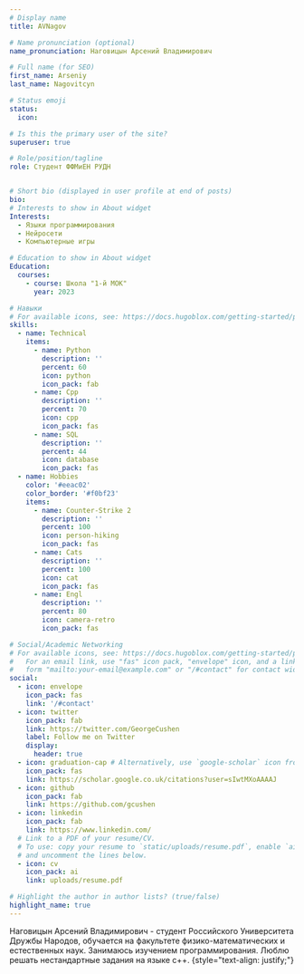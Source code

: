 ```yaml
---
# Display name
title: AVNagov

# Name pronunciation (optional)
name_pronunciation: Наговицын Арсений Владимирович

# Full name (for SEO)
first_name: Arseniy
last_name: Nagovitcyn

# Status emoji
status:
  icon: 

# Is this the primary user of the site?
superuser: true

# Role/position/tagline
role: Студент ФФМиЕН РУДН


# Short bio (displayed in user profile at end of posts)
bio: 
# Interests to show in About widget
Interests:
  - Языки программирования
  - Нейросети
  - Компьютерные игры

# Education to show in About widget
Education:
  courses:
    - course: Школа "1-й МОК"
      year: 2023

# Навыки
# For available icons, see: https://docs.hugoblox.com/getting-started/page-builder/#icons
skills:
  - name: Technical
    items:
      - name: Python
        description: ''
        percent: 60
        icon: python
        icon_pack: fab
      - name: Cpp
        description: ''
        percent: 70
        icon: cpp
        icon_pack: fas
      - name: SQL
        description: ''
        percent: 44
        icon: database
        icon_pack: fas
  - name: Hobbies
    color: '#eeac02'
    color_border: '#f0bf23'
    items:
      - name: Counter-Strike 2
        description: ''
        percent: 100
        icon: person-hiking
        icon_pack: fas
      - name: Cats
        description: ''
        percent: 100
        icon: cat
        icon_pack: fas
      - name: Engl
        description: ''
        percent: 80
        icon: camera-retro
        icon_pack: fas

# Social/Academic Networking
# For available icons, see: https://docs.hugoblox.com/getting-started/page-builder/#icons
#   For an email link, use "fas" icon pack, "envelope" icon, and a link in the
#   form "mailto:your-email@example.com" or "/#contact" for contact widget.
social:
  - icon: envelope
    icon_pack: fas
    link: '/#contact'
  - icon: twitter
    icon_pack: fab
    link: https://twitter.com/GeorgeCushen
    label: Follow me on Twitter
    display:
      header: true
  - icon: graduation-cap # Alternatively, use `google-scholar` icon from `ai` icon pack
    icon_pack: fas
    link: https://scholar.google.co.uk/citations?user=sIwtMXoAAAAJ
  - icon: github
    icon_pack: fab
    link: https://github.com/gcushen
  - icon: linkedin
    icon_pack: fab
    link: https://www.linkedin.com/
  # Link to a PDF of your resume/CV.
  # To use: copy your resume to `static/uploads/resume.pdf`, enable `ai` icons in `params.yaml`,
  # and uncomment the lines below.
  - icon: cv
    icon_pack: ai
    link: uploads/resume.pdf

# Highlight the author in author lists? (true/false)
highlight_name: true
---
```

Наговицын Арсений Владимирович - студент Российского Университета Дружбы Народов, обучается на факультете физико-математических и естественных наук. Занимаюсь изучением программирования. Люблю решать нестандартные задания на языке c++.
{style="text-align: justify;"}
